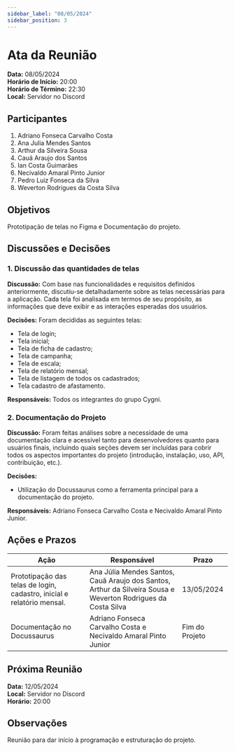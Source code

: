 ```yaml
---
sidebar_label: "08/05/2024"
sidebar_position: 3
---
```


# Ata da Reunião

**Data:** 08/05/2024  
**Horário de Início:** 20:00  
**Horário de Término:** 22:30  
**Local:** Servidor no Discord

## Participantes
1. Adriano Fonseca Carvalho Costa
2. Ana Julia Mendes Santos
3. Arthur da Silveira Sousa
4. Cauã Araujo dos Santos
5. Ian Costa Guimarães
6. Necivaldo Amaral Pinto Junior
7. Pedro Luiz Fonseca da Silva
8. Weverton Rodrigues da Costa Silva

## Objetivos
Prototipação de telas no Figma e Documentação do projeto.

## Discussões e Decisões

### 1. Discussão das quantidades de telas
**Discussão:**
Com base nas funcionalidades e requisitos definidos anteriormente, discutiu-se detalhadamente sobre as telas necessárias para a aplicação.
Cada tela foi analisada em termos de seu propósito, as informações que deve exibir e as interações esperadas dos usuários.

**Decisões:**
Foram decididas as seguintes telas:
- Tela de login;
- Tela inicial;
- Tela de ficha de cadastro;
- Tela de campanha;
- Tela de escala;
- Tela de relatório mensal;
- Tela de listagem de todos os cadastrados;
- Tela cadastro de afastamento.

**Responsáveis:**
Todos os integrantes do grupo Cygni.

### 2. Documentação do Projeto
**Discussão:**
Foram feitas análises sobre a necessidade de uma documentação clara e acessível tanto para desenvolvedores quanto para usuários finais, incluindo quais seções devem ser incluídas para cobrir todos os aspectos importantes do projeto (introdução, instalação, uso, API, contribuição, etc.).

**Decisões:**
- Utilização do Docussaurus como a ferramenta principal para a documentação do projeto.

**Responsáveis:**
Adriano Fonseca Carvalho Costa e Necivaldo Amaral Pinto Junior.


## Ações e Prazos
| Ação                             | Responsável             | Prazo         |
| -------------------------------- | ----------------------- | ------------- |
| Prototipação das telas de login, cadastro, inicial e  relatório mensal.            | Ana Júlia Mendes Santos, Cauã Araujo dos Santos, Arthur da Silveira Sousa e  Weverton Rodrigues da Costa Silva | 13/05/2024 |
| Documentação no Docussaurus            | Adriano Fonseca Carvalho Costa e Necivaldo Amaral Pinto Junior | Fim do Projeto |


## Próxima Reunião
**Data:** 12/05/2024  
**Local:** Servidor no Discord  
**Horário:** 20:00  

## Observações
Reunião para dar início à programação e estruturação do projeto.

